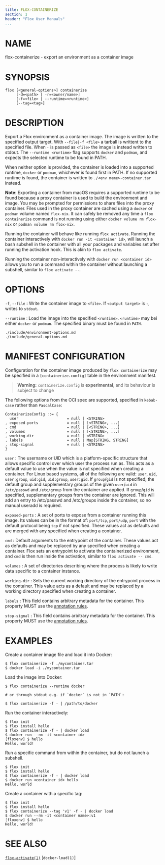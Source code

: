```yaml
---
title: FLOX-CONTAINERIZE
section: 1
header: "Flox User Manuals"
...
```


# NAME

flox-containerize - export an environment as a container image

# SYNOPSIS

```
flox [<general-options>] containerize
     [-d=<path> | -r=<owner/name>]
     [-f=<file> | --runtime=<runtime>]
     [--tag=<tag>]
```

# DESCRIPTION

Export a Flox environment as a container image.
The image is written to the specified output target.
With `--file|-f <file>` a tarball is writtent to the specified file.
When `-` is passed as `<file>` the image is instead written to stdout.
The `--runtime <runtime>` flag supports `docker` and `podman`,
and expects the selected runtime to be found in PATH.

When neither option is provided,
the container is loaded into a supported runtime,
`docker` or `podman`, whichever is found first in PATH.
If no supported runtime is found,
the container is written to `./<env name>-container.tar` instead.

**Note**: Exporting a container from macOS requires a supported runtime to be
found because a proxy container is used to build the environment and image. You
may be prompted for permissions to share files into the proxy container.
Files used in the proxy container are cached using a `docker` or `podman`
volume named `flox-nix`.
It can safely be removed any time a `flox containerize` command is not running
using either `docker volume rm flox-nix` or `podman volume rm flox-nix`.

Running the container will behave like running `flox activate`.
Running the container interactively with `docker run -it <container id>`,
will launch a bash subshell in the container
with all your packages and variables set after running the activation hook.
This is akin to `flox activate`.

Running the container non-interactively with `docker run <container id>`
allows you to run a command within the container without launching a subshell,
similar to `flox activate --`.

# OPTIONS

`-f`, `--file`
:   Write the container image to `<file>`.
    If `<output target>` is `-`, writes to `stdout`.

`--runtime`
:   Load the image into the specified `<runtime>`.
    `<runtime>` may bei either `docker` or `podman`.
    The specified binary must be found in `PATH`.

```{.include}
./include/environment-options.md
./include/general-options.md
```

# MANIFEST CONFIGURATION

Configuration for the container image produced by `flox containerize` may be specified in a `[containerize.config]` table in the environment manifest.

> **Warning:**
> `containerize.config` is **experimental**,
> and its behaviour is subject to change

The following options from the OCI spec are supported, specified in `kebab-case` rather than `PascalCase`:
```
ContainerizeConfig ::= {
  user                      = null | <STRING>
, exposed-ports             = null | [<STRING>, ...]
, cmd                       = null | [<STRING>, ...]
, volumes                   = null | [<STRING>, ...]
, working-dir               = null | <STRING>
, labels                    = null | Map[STRING, STRING]
, stop-signal               = null | <STRING>
}
```

`user`
:   The username or UID which is a platform-specific structure that allows specific control over which user the process run as.
    This acts as a default value to use when the value is not specified when creating a container.
    For Linux based systems, all of the following are valid: `user`, `uid`, `user:group`, `uid:gid`, `uid:group`, `user:gid`.
    If `group`/`gid` is not specified, the default group and supplementary groups of the given `user`/`uid` in `/etc/passwd` and `/etc/group` from the container are applied.
    If `group`/`gid` is specified, supplementary groups from the container are ignored.
    This will add an entry to /etc/passwd and /etc/groups inside the container, so no manual useradd is required.

`exposed-ports`
:   A set of ports to expose from a container running this image.
    Its values can be in the format of:
    `port/tcp`, `port/udp`, `port` with the default protocol being `tcp` if not specified.
    These values act as defaults and are merged with any specified when creating a container.

`cmd`
:   Default arguments to the entrypoint of the container.
    These values act as defaults and may be replaced by any specified when creating a container.
    Flox sets an entrypoint to activate the containerized environment,
    and `cmd` is then run inside the activation, similar to
    `flox activate -- cmd`.

`volumes`
:   A set of directories describing where the process is
    likely to write data specific to a container instance.

`working-dir`
:   Sets the current working directory of the entrypoint process in the container.
    This value acts as a default and may be replaced by a working directory specified when creating a container.

`labels`
:   This field contains arbitrary metadata for the container.
    This property MUST use the [annotation rules](https://github.com/opencontainers/image-spec/blob/main/annotations.md#rules).

`stop-signal`
:   This field contains arbitrary metadata for the container.
    This property MUST use the [annotation rules](https://github.com/opencontainers/image-spec/blob/main/annotations.md#rules).

# EXAMPLES

Create a container image file and load it into Docker:

```
$ flox containerize -f ./mycontainer.tar
$ docker load -i ./mycontainer.tar
```

Load the image into Docker:

```
$ flox containerize --runtime docker

# or through stdout e.g. if `docker` is not in `PATH`:

$ flox containerize -f - | /path/to/docker
```

Run the container interactively:

```
$ flox init
$ flox install hello
$ flox containerize -f - | docker load
$ docker run --rm -it <container id>
[floxenv] $ hello
Hello, world!
```

Run a specific command from within the container,
but do not launch a subshell.

```
$ flox init
$ flox install hello
$ flox containerize -f - | docker load
$ docker run <container id> hello
Hello, world
```

Create a container with a specific tag:

```
$ flox init
$ flox install hello
$ flox containerize --tag 'v1' -f - | docker load
$ docker run --rm -it <container name>:v1
[floxenv] $ hello
Hello, world!
```

# SEE ALSO

[`flox-activate(1)`](./flox-activate.md)
[`docker-load(1)`]
